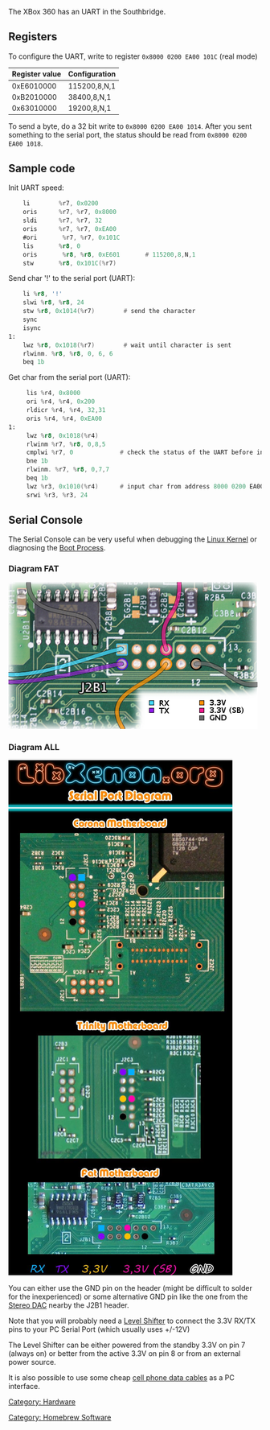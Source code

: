 The XBox 360 has an UART in the Southbridge.

## Registers

To configure the UART, write to register `0x8000 0200 EA00 101C` (real
mode)

| Register value | Configuration |
| -------------- | ------------- |
| 0xE6010000     | 115200,8,N,1  |
| 0xB2010000     | 38400,8,N,1   |
| 0x63010000     | 19200,8,N,1   |

To send a byte, do a 32 bit write to `0x8000 0200 EA00 1014`. After you
sent something to the serial port, the status should be read from `0x8000
0200 EA00 1018`.

## Sample code

Init UART speed:

```asm
    li        %r7, 0x0200
    oris      %r7, %r7, 0x8000
    sldi      %r7, %r7, 32
    oris      %r7, %r7, 0xEA00
    #ori       %r7, %r7, 0x101C
    lis       %r8, 0
    oris       %r8, %r8, 0xE601       # 115200,8,N,1
    stw       %r8, 0x101C(%r7)
```

Send char '!' to the serial port (UART):

```asm
    li %r8, '!'
    slwi %r8, %r8, 24
    stw %r8, 0x1014(%r7)        # send the character
    sync
    isync
1:
    lwz %r8, 0x1018(%r7)        # wait until character is sent
    rlwinm. %r8, %r8, 0, 6, 6
    beq 1b
```

Get char from the serial port (UART):

```asm
     lis %r4, 0x8000
     ori %r4, %r4, 0x200
     rldicr %r4, %r4, 32,31
     oris %r4, %r4, 0xEA00
1:
     lwz %r8, 0x1018(%r4)
     rlwinm %r7, %r8, 0,8,5
     cmplwi %r7, 0             # check the status of the UART before input
     bne 1b
     rlwinm. %r7, %r8, 0,7,7
     beq 1b
     lwz %r3, 0x1010(%r4)      # input char from address 8000 0200 EA00 1010
     srwi %r3, %r3, 24
```

## Serial Console

The Serial Console can be very useful when debugging the [Linux
Kernel](../Linux/Linux_Kernel.md) or diagnosing the [Boot
Process](../System-Software/Boot_Process.md).

### Diagram FAT

![J2B1 SCON](images/J2B1_SCON.png)

### Diagram ALL

![UART all](images/Uart_all.jpg)

You can either use the GND pin on the header (might be difficult to
solder for the inexperienced) or some alternative GND pin like the one
from the [Stereo DAC](../Hardware/Console/Stereo_DAC.md) nearby the J2B1 header.

Note that you will probably need a [Level
Shifter](../Hardware/Level_Shifter.md) to connect the 3.3V RX/TX pins to
your PC Serial Port (which usually uses
+/-12V)

The Level Shifter can be either powered from the standby 3.3V on pin 7
(always on) or better from the active 3.3V on pin 8 or from an external
power source.

It is also possible to use some cheap [cell phone data
cables](http://wiki.openwrt.org/oldwiki/openwrtdocs/customizing/hardware/serial_console#cellphone.data.cables)
as a PC interface.

[Category: Hardware](../Hardware/index.md)

[Category: Homebrew Software](../Homebrew/index.md)
